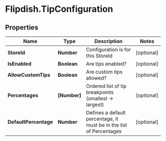 # Flipdish.TipConfiguration

## Properties
Name | Type | Description | Notes
------------ | ------------- | ------------- | -------------
**StoreId** | **Number** | Configuration is for this StoreId | [optional] 
**IsEnabled** | **Boolean** | Are tips enabled? | [optional] 
**AllowCustomTips** | **Boolean** | Are custom tips allowed? | [optional] 
**Percentages** | **[Number]** | Ordered list of tip breakpoints (smallest -&gt; largest) | [optional] 
**DefaultPercentage** | **Number** | Defines a default percentage, it must be in the list of Percentages | [optional] 


